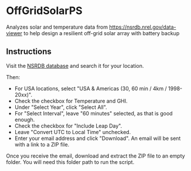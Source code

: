 # OffGridSolarPS

Analyzes solar and temperature data from <https://nsrdb.nrel.gov/data-viewer> to help design a resilient off-grid solar array with battery backup

## Instructions

Visit the [NSRDB database](https://nsrdb.nrel.gov/data-viewer) and search it for your location.

Then:

- For USA locations, select "USA & Americas (30, 60 min / 4km / 1998-20xx)".
- Check the checkbox for Temperature and GHI.
- Under "Select Year", click "Select All".
- For "Select Interval", leave "60 minutes" selected, as that is good enough.
- Check the checkbox for "Include Leap Day".
- Leave "Convert UTC to Local Time" unchecked.
- Enter your email address and click "Download".
An email will be sent with a link to a ZIP file.

Once you receive the email, download and extract the ZIP file to an empty folder. You will need this folder path to run the script.
